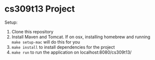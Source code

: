 cs309t13 Project
========

Setup:
1. Clone this repository
2. Install Maven and Tomcat. If on osx, installing homebrew and running `make setup-mac` will do this for you
3. `make install` to install dependencies for the project
4. `make run` to run the application on localhost:8080/cs309t13/
